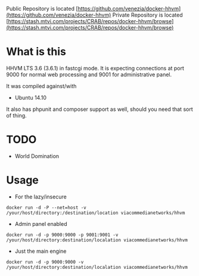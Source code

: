 
Public Repository is located [https://github.com/venezia/docker-hhvm](https://github.com/venezia/docker-hhvm)
Private Repository is located [https://stash.mtvi.com/projects/CRAB/repos/docker-hhvm/browse](https://stash.mtvi.com/projects/CRAB/repos/docker-hhvm/browse)

# What is this

HHVM LTS 3.6 (3.6.1) in fastcgi mode.  It is expecting connections at port 9000 for normal web processing and 9001 for administrative panel.

It was compiled against/with

* Ubuntu 14.10

It also has phpunit and composer support as well, should you need that sort of thing.

# TODO

* World Domination

# Usage

* For the lazy/insecure

`docker run -d -P --net=host -v /your/host/directory:/destination/location viacommedianetworks/hhvm`

* Admin panel enabled

`docker run -d -p 9000:9000 -p 9001:9001 -v /your/host/directory:destination/localation viacommedianetworks/hhvm`

* Just the main engine

`docker run -d -p 9000:9000 -v /your/host/directory:destination/localation viacommedianetworks/hhvm`



